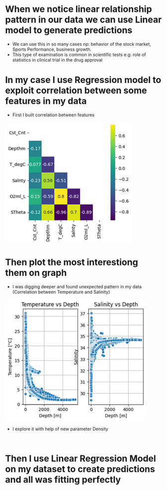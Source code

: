 # When we notice linear relationship pattern in our data we can use Linear model to generate predictions
* We can use this in so many cases np: behavior of the stock market, Sports Performance, business growth.
* This type of examination is common in scientific tests e.g: role of statistics in clinical trial in the drug approval

# In my case I use Regression model to exploit correlation between some features in my data
* First I built correlation between features

![](https://github.com/JakubTabor/Portfolio_Regression/blob/main/Images/correlation.png)

# Then plot the most interestiong them on graph

* I was digging deeper and found unexpected pattern in my data (Correlation between Temperature and Salinity)

![](https://github.com/JakubTabor/Portfolio_Regression/blob/main/Images/data_plot.png)


* I explore it with help of new parameter Density

![]()

# Then I use Linear Regression Model on my dataset to create predictions and all was fitting perfectly

![]()
